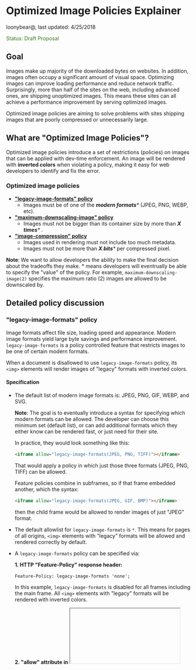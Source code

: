 # Optimized Image Policies Explainer

loonybear@, last updated: 4/25/2018

<span style="color:#38761d;">Status: Draft Proposal</span>


## Goal

Images make up majority of the downloaded bytes on websites. In addition, images often occupy a significant amount of visual space. Optimizing images can improve loading performance and reduce network traffic. Surprisingly, more than half of the sites on the web, including advanced ones, are shipping unoptimized images. This means these sites can all achieve a performance improvement by serving optimized images.

Optimized image policies are aiming to solve problems with sites shipping images that are poorly compressed or unnecessarily large.


## What are "Optimized Image Policies"?

Optimized image policies introduce a set of restrictions (policies) on images that can be applied with dev-time enforcement. An image will be rendered with **inverted colors** when violating a policy, making it easy for web developers to identify and fix the error.


### Optimized image policies

*   **["legacy-image-formats" policy](#legacy-image-formats)**
    *   Images must be of one of the _**modern formats***_ (JPEG, PNG, WEBP, etc).
*   **["maximum-downscaling-image" policy](#maximum-downscaling-image)**
    *   Images must not be bigger than its container size by more than _**X times***_ .
*   **["image-compression" policy](#image-compression)**
    *   Images used in rendering must not include too much metadata.
    *   Images must not be more than _**X bits***_ per compressed pixel.

**Note**: We want to allow developers the ability to make the final decision about the tradeoffs they make. * means developers will eventrually be able to specify the "value" of the policy. For example, `maximum-downscaling-image(2)` specifies the maximum ratio (2) images are allowed to be downscaled by.


## Detailed policy discussion

<a name="legacy-image-formats">

### "legacy-image-formats" policy

</a>

Image formats affect file size, loading speed and appearance. Modern image formats yield large byte savings and performance improvement. `legacy-image-formats` is a policy controlled feature that restricts images to be one of certain modern formats.

When a document is disallowed to use `legacy-image-formats` policy, its `<img>` elements will render images of "legacy" formats with inverted colors.


#### Specification

- The default list of modern image formats is: JPEG, PNG, GIF, WEBP, and SVG.

    **Note**: The goal is to eventually introduce a syntax for specifying which modern formats can be allowed. The developer can choose this minimum set (default list), or can add additional formats which they either know can be rendered fast, or just need for their site.

    In practice, they would look something like this:

    ```html
    <iframe allow="legacy-image-formats(JPEG, PNG, TIFF)"></iframe>
    ```
    That would apply a policy in which just those three formats (JPEG, PNG, TIFF) can be allowed.

    Feature policies combine in subframes, so if that frame embedded another, which the syntax:

    ```html
    <iframe allow="legacy-image-formats(JPEG, GIF, BMP)"></iframe>
    ```
    then the child frame would be allowed to render images of just "JPEG" format.

- The default allowlist for `legacy-image-formats` is `*`. This means for pages of all origins, `<img>` elements with "legacy" formats will be allowed and rendered correctly by default.

- A `legacy-image-formats` policy can be specified via:

    **1. HTTP "Feature-Policy" response header:**
    ```html
    Feature-Policy: legacy-image-formats 'none';
    ```
    In this example, `legacy-image-formats` is disabled for all frames including the main frame. All `<img>` elements with "legacy" formats will be rendered with inverted colors.

    **2. "allow" attribute in <iframe>:**
    ```html
    <iframe src="https://example.com" allow="legacy-image-formats 'self' https://foo.com;">
    ```
    In this example, `legacy-image-formats` is disabled everywhere except on the origin of the main document and on `https://foo.com`.


#### Example

<table>
  <tr align="center">
   <td width=50%>Feature-Policy: legacy-image-formats 'none';</td>
   <td width=50%>Feature-Policy: legacy-image-formats *;</td>
  </tr>
  <tr align="center">
   <td width=50%>
 <img src="resources/legacy-image-formats-disabled.png" width="80%"> 
   </td>
   <td width=50%>
 <img src="resources/legacy-image-formats-enabled.png" width="80%"> 
   </td>
  </tr>
  <tr align="center">
   <td colspan="2" >

```html
"example.com"
<img id="modern-formats" src="test.png">
<img id="legacy-formats" src="test.bmp">
```
   </td>
  </tr>
</table>

For an `<img>` element, if its `src` is one of the modern image formats, the image will be rendered correctly; otherwise the image will be rendered with inverted colors.
</br></br>

<a name="maximum-downscaling-image">

### "maximum-downscaling-image" policy

</a>

On a web page, the number of pixels of a container determines the resolution of an image served inside. It is unnecessary to use an image that is much larger than what the viewing device can actually render; for example, serving a desktop image to mobile contexts, or serving an image intended for high-pixel-density screens to a low-pixel-density device. This results in unnecessary network traffic and downloaded bytes. `maximum-downscaling-image` is a policy controlled feature that restricts images to be no more than X times bigger than the container size.

When a document is disallowed to use `maximum-downscaling-image` policy, its `<img>` elements that are more than X times larger than its container size will be rendered with inverted colors.


#### Specification

- The default downscaling ratio is 2.

    **Note**: The goal is to eventually introduce a syntax for specifying the maxmimum downscaling ratio to be allowed.

    In practice, they would look something like this:

    ```html
    <iframe allow="maximum-downscaling-image(4)"></iframe>
    ```
    That would apply a policy in which the maximum downscaling ratio allowed is set to 4.

    Feature policies combine in subframes, and the minimum value of the downscaling ratio will be applied, so if that frame embedded another, which the syntax:

    ```html
    <iframe allow="maximum-downscaling-image(5)"></iframe>
    ```
    then the child frame would be allowed to render images with maximum downscaling ratio of 4.

    If that frame embedded another child frame of the syntax:

    ```html
    <iframe allow="maximum-downscaling-image(3)"></iframe>
    ```
    then the other child frame would be allowed to render images with maximum downscaling ratio of 3.

- The default allowlist for `maximum-downscaling-image` is `*`. This means for pages of all origins,
`<img>` elements that are more than X times larger than its container size will be allowed and rendered correctly.

- A `maximum-downscaling-image` policy can be specified via:

    **1. HTTP "feature-policy" response header:**
    ```html
    Feature-Policy: maximum-downscaling-image 'none';
    ```
    In this example, `maximum-downscaling-image` is disabled for all frames including the main frame. All `<img>` elements that are more than X times larger than its container size will be rendered with inverted colors.

    **2. "allow" attribute in <iframe>:**
    ```html
    <iframe src="https://example.com" allow="maximum-downscaling-image 'self' https://foo.com;">
    ```
    In this example, "maximum-downscaling-image" is disabled everywhere except on the origin of the main document and on `https://foo.com`.


#### Examples

<table>
  <tr align="center">
   <td width=50%>Feature-Policy: maximum-downscaling-image 'none';</td>
   <td width=50%>Feature-Policy: maximum-downscaling-image *;</td>
  </tr>
  <tr aligh="center">
   <td width=50%>
<img src="resources/max-ds-img-disabled0.png" width="80%">
   </td>
   <td width=50%>
<img src="resources/max-ds-img-enabled0.png" width="80%">
   </td>
  </tr>
  <tr align="center">
   <td colspan="2" >

```html
"example0.com"
test.png: 150px X 150px
<img id="within-range" width="100" height="100" src="test.png">
<img id="over-width-and-height" width="50" height="50" src="test.png">
```
   </td>
  </tr>
</table>

For an `<img>` element, if neither the width or the height of the source image exceeds the number of pixels allowed by the policy in the container (by default, 2 times of its container's width of height), the image will be rendered correctly;  if both the width and the height of the source image exceed the limit, the image will be rendered with inverted colors.


<table>
  <tr align="center">
   <td width=50%>Feature-Policy: maximum-downscaling-image 'none';</td>
   <td width=50%>Feature-Policy: maximum-downscaling-image *;</td>
  </tr>
  <tr aligh="center">
   <td width=50%>
<img src="resources/max-ds-img-disabled1.png" width="80%">
   </td>
   <td width=50%>
<img src="resources/max-ds-img-enabled1.png" width="80%">
   </td>
  </tr>
  <tr align="center">
   <td colspan="2" >

```html
"example1.com"
test.png: 150px X 150px
<img id="within-range" width="100" height="100" src="test.png">
<img id="over-height" width="100" height="50" src="test.png">
```
   </td>
  </tr>
</table>

For an `<img>` element, if neither the width or the height of the source image exceeds the number of pixels allowed by the policy in the container (by default, 2 times of its container's width or height), the image will be rendered correctly; if the width the source image exceeds the limit, the image will be rendered with inverted colors.


<table>
  <tr align="center">
   <td width=50%>Feature-Policy: maximum-downscaling-image 'none';</td>
   <td width=50%>Feature-Policy: maximum-downscaling-image *;</td>
  </tr>
  <tr aligh="center">
   <td width=50%>
<img src="resources/max-ds-img-disabled2.png" width="80%">
   </td>
   <td width=50%>
<img src="resources/max-ds-img-enabled2.png" width="80%">
   </td>
  </tr>
  <tr align="center">
   <td colspan="2" >

```html
"example2.com"
<img id="within-range" width="100" height="100" src="test.png">
<img id="over-width" width="50" height="100" src="test.png">
```
   </td>
  </tr>
</table>

For an `<img>` element, if neither the width or the height of the source image exceeds the number of pixels allowed by the policy in the container (by default, 2 times of its container's width or height), the image will be rendered correctly; if the height the source image exceeds the limit, the image will be rendered with inverted colors.
</br></br>

<a name="image-compression">

### "image-compression" policy

</a>

When optimizing images, the file size should be kept as small as possible. The larger the download size is, the longer it takes a page to load. Stripping metadata, or using image compression, is a common way to optimize an image's file size. `image-compression` is a policy controlled feature that restricts images to have a file size (in terms of number of bytes) no more than X times bigger than the image size (width * height) on the web page.

When a document is disallowed to use `image-compression` policy, its `<img>` elements whose file sizes are too big will be rendered with inverted colors.


#### Specification

- The default compression ratio is tentatively 10.

    **Note**: We want to allow developers the ability to make the final decision about the tradeoffs they make. The goal is to eventually introduce a syntax for specifying their own ratio.

    In practice, they would look something like this:

    ```html
    <iframe allow="image-compression(12)"></iframe>
    ```
    That would apply a policy in which the maximum compression ratio allowed is set to 12.

    Feature policies combine in subframes, and the minimum value of the compression ratio will be applied, so if that frame embedded another, which the syntax:

    ```html
    <iframe allow="maximum-downscaling-image(15)"></iframe>
    ```
    then the child frame would be allowed to render images with maximum compression ratio of 12.

    If that frame embedded another child frame of the syntax:

    ```html
    <iframe allow="maximum-downscaling-image(9)"></iframe>
    ```
    then the other child frame would be allowed to render images with maximum compression ratio of 9.

- The default allowlist for `image-compression` is `*`. This means for pages of all origins, `<img>` elements whose file sizes exceeds the compression ratio will be allowed and rendered correctly.


- A `image-compression` policy can be specified via:

    **1. HTTP "feature-policy" response header:**
    ```html
    Feature-Policy: image-compression 'none';
    ```
    In this example, `image-compression` is disabled for all frames including the main frame. All `<img>` elements whose file sizes exceeds the compression ratio will be rendered with inverted colors.

    **2. "allow" attribute in <iframe>:**
    ```html
    <iframe src="https://example.com" allow="image-compression 'self' https://foo.com;">
    ```
    In this example, `image-compression` is disabled everywhere except on the origin of the main document and on `https://foo.com`.


#### Examples

<table>
  <tr align="center">
   <td width=50%>Feature-Policy: image-compression 'none'; </td>
   <td width=50%>Feature-Policy: image-compression *; </td>
  </tr>
  <tr align="center">
   <td width=50%>
 <img src="resources/image-compression-disabled.png" width="80%"> 
   </td>
   <td width=50%>
 <img src="resources/image-compression-enabled.png" width="80%"> 
   </td>
  </tr>
  <tr align="center">
   <td colspan="2" >

```html
"example.com"
<img id="normal-size" src="test.png">
<img id="oversized" src="test-oversized.png">
```
   </td>
  </tr>
</table>

For an `<img>` element, if its file size is within the compression limit, the image will be rendered correctly; otherwise the image will be rendered with inverted colors.

